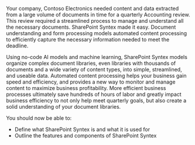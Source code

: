 Your company, Contoso Electronics needed content and data extracted from a large volume of documents in time for a quarterly Accounting review. This review required a streamlined process to manage and understand all the necessary documents. SharePoint Syntex made it easy.  Document understanding and form processing models automated content processing to efficiently capture the necessary information needed to meet the deadline.

Using no-code AI models and machine learning, SharePoint Syntex models organize complex document libraries, even libraries with thousands of documents and a wide variety of content types, into simple, streamlined, and useable data. Automated content processing helps your business gain speed and efficiency, and provides a new way to monitor and manage content to maximize business profitability. More efficient business processes ultimately save hundreds of hours of labor and greatly impact business efficiency to not only help meet quarterly goals, but also create a solid understanding of your document libraries.

You should now be able to:

- Define what SharePoint Syntex is and what it is used for
- Outline the features and components of SharePoint Syntex
